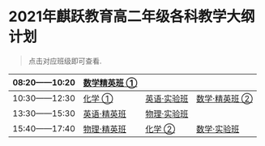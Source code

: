 # 2021年麒跃教育高二年级各科教学大纲计划
> 点击对应班级即可查看.  


| 08:20——10:20 | [数学精英班 ①](数学.pdf) |             |               |
| ------------ | ------------- | ----------- | ------------- |
| 10:30——12:30 | [化学 ①](化学m.pdf)        | [英语·实验班](英语.md) | [数学·精英班 ②](数学.pdf) |
| 13:30——15:30 | [英语·精英班](英语.md)   | [物理·实验班](物理.pdf) |               |
| 15:40——17:40 | [物理·精英班](物理.pdf)   | [化学 ②](化学h.pdf)      | [数学·实验班](数学.pdf)   |

